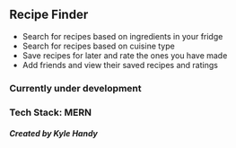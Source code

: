 ## Recipe Finder
- Search for recipes based on ingredients in your fridge
- Search for recipes based on cuisine type
- Save recipes for later and rate the ones you have made
- Add friends and view their saved recipes and ratings
        
### Currently under development

### Tech Stack: MERN

##### Created by Kyle Handy

